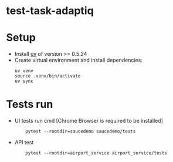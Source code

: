 # test-task-adaptiq

# Setup

- Install [uv](https://docs.astral.sh/uv/getting-started/installation/) of version >= 0.5.24
- Create virtual environment and install dependencies:
    ```
    uv venv
    source .venv/bin/activate
    uv sync
    ```

# Tests run

- UI tests run cmd [Chrome Browser is required to be installed]
    ```
        pytest --rootdir=saucedemo saucedemo/tests
    ```
- API test
    ```
        pytest --rootdir=airport_service airport_service/tests
    ```
